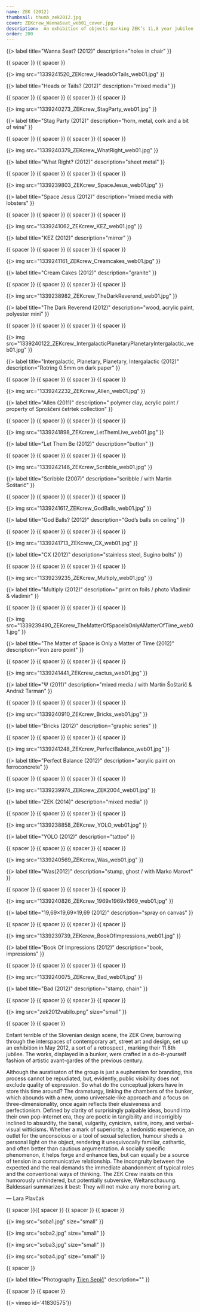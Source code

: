 ```yaml
---
name: ZEK (2012)
thumbnail: thumb_zek2012.jpg
cover: ZEKcrew_WannaSeat_web01_cover.jpg
description:  An exhibition of objects marking ZEK’s 11,8 year jubilee <br> <i> Abandoned bomb shelter, Ljubljana / 2012 </i>
order: 200
---
```


{{> label title="Wanna Seat? (2012)" description="holes in chair" }}

{{ spacer }} {{ spacer }} 

{{> img src="1339241520_ZEKcrew_HeadsOrTails_web01.jpg" }}

{{> label title="Heads or Tails? (2012)" description="mixed media" }}

{{ spacer }} {{ spacer }} {{ spacer }} {{ spacer }}  

{{> img src="1339240273_ZEKcrew_StagParty_web01.jpg" }}

{{> label title="Stag Party (2012)" description="horn, metal, cork and a bit of wine" }}

{{ spacer }} {{ spacer }} {{ spacer }} {{ spacer }}  

{{> img src="1339240379_ZEKcrew_WhatRight_web01.jpg" }}

{{> label title="What Right? (2012)" description="sheet metal" }}

{{ spacer }} {{ spacer }} {{ spacer }} {{ spacer }}  

{{> img src="1339239803_ZEKcrew_SpaceJesus_web01.jpg" }}

{{> label title="Space Jesus (2012)" description="mixed media with lobsters" }}

{{ spacer }} {{ spacer }} {{ spacer }} {{ spacer }}  

{{> img src="1339241062_ZEKcrew_KEZ_web01.jpg" }}

{{> label title="KEZ (2012)" description="mirror" }}

{{ spacer }} {{ spacer }} {{ spacer }} {{ spacer }}  

{{> img src="1339241161_ZEKcrew_Creamcakes_web01.jpg" }}

{{> label title="Cream Cakes (2012)" description="granite" }}

{{ spacer }} {{ spacer }} {{ spacer }} {{ spacer }}  

{{> img src="1339238982_ZEKcrew_TheDarkReverend_web01.jpg" }}

{{> label title="The Dark Reverend (2012)" description="wood, acrylic paint, polyester mini" }}

{{ spacer }} {{ spacer }} {{ spacer }} {{ spacer }}  

{{> img src="1339240122_ZEKcrew_IntergalacticPlanetaryPlanetaryIntergalactic_web01.jpg" }}

{{> label title="Intergalactic, Planetary, Planetary, Intergalactic (2012)" description="Rotring 0.5mm on dark paper" }}

{{ spacer }} {{ spacer }} {{ spacer }} {{ spacer }}  

{{> img src="1339242232_ZEKcrew_Allen_web01.jpg" }}

{{> label title="Allen (2011)" description=" polymer clay, acrylic paint / property of Sproščeni četrtek collection" }}

{{ spacer }} {{ spacer }} {{ spacer }} {{ spacer }}  

{{> img src="1339241898_ZEKcrew_LetThemLive_web01.jpg" }}

{{> label title="Let Them Be (2012)" description="button" }}

{{ spacer }} {{ spacer }} {{ spacer }} {{ spacer }}  

{{> img src="1339242146_ZEKcrew_Scribble_web01.jpg" }}

{{> label title="Scribble (2007)" description="scribble / with Martin Šoštarič" }}

{{ spacer }} {{ spacer }} {{ spacer }} {{ spacer }}  

{{> img src="1339241617_ZEKcrew_GodBalls_web01.jpg" }}

{{> label title="God Balls? (2012)" description="God’s balls on ceiling" }}

{{ spacer }} {{ spacer }} {{ spacer }} {{ spacer }}  

{{> img src="1339241713_ZEKcrew_CX_web01.jpg" }}

{{> label title="CX (2012)" description="stainless steel, Sugino bolts" }}

{{ spacer }} {{ spacer }} {{ spacer }} {{ spacer }}  

{{> img src="1339239235_ZEKcrew_Multiply_web01.jpg" }}

{{> label title="Multiply (2012)" description=" print on foils / photo Vladimir & vladimir" }}

{{ spacer }} {{ spacer }} {{ spacer }} {{ spacer }}  

{{> img src="1339239490_ZEKcrew_TheMatterOfSpaceIsOnlyAMatterOfTime_web01.jpg" }}

{{> label title="The Matter of Space is Only a Matter of Time (2012)" description="iron zero point" }}

{{ spacer }} {{ spacer }} {{ spacer }} {{ spacer }}  

{{> img src="1339241441_ZEKcrew_cactus_web01.jpg" }}

{{> label title="Ψ (2011)" description="mixed media / with Martin Šoštarič & Andraž Tarman" }}

{{ spacer }} {{ spacer }} {{ spacer }} {{ spacer }}  

{{> img src="1339240910_ZEKcrew_Bricks_web01.jpg" }}

{{> label title="Bricks (2012)" description="graphic series" }}

{{ spacer }} {{ spacer }} {{ spacer }} {{ spacer }}  

{{> img src="1339241248_ZEKcrew_PerfectBalance_web01.jpg" }}

{{> label title="Perfect Balance (2012)" description="acrylic paint on ferroconcrete" }}

{{ spacer }} {{ spacer }} {{ spacer }} {{ spacer }}  

{{> img src="1339239974_ZEKcrew_ZEK2004_web01.jpg" }}

{{> label title="ZEK (2014)" description="mixed media" }}

{{ spacer }} {{ spacer }} {{ spacer }} {{ spacer }}  

{{> img src="1339238858_ZEKcrew_YOLO_web01.jpg" }}

{{> label title="YOLO (2012)" description="tattoo" }}

{{ spacer }} {{ spacer }} {{ spacer }} {{ spacer }}  

{{> img src="1339240569_ZEKcrew_Was_web01.jpg" }}

{{> label title="Was(2012)" description="stump, ghost / with Marko Marovt" }}

{{ spacer }} {{ spacer }} {{ spacer }} {{ spacer }}  

{{> img src="1339240826_ZEKcrew_1969x1969x1969_web01.jpg" }}

{{> label title="19,69×19,69×19,69 (2012)" description="spray on canvas" }}

{{ spacer }} {{ spacer }} {{ spacer }} {{ spacer }}  

{{> img src="1339239739_ZEKcrew_BookOfImpressions_web01.jpg" }}

{{> label title="Book Of Impressions (2012)" description="book, impressions"  }}

{{ spacer }} {{ spacer }} {{ spacer }} {{ spacer }}  

{{> img src="1339240075_ZEKcrew_Bad_web01.jpg" }}

{{> label title="Bad (2012)" description="stamp, chain" }}

{{ spacer }} {{ spacer }} {{ spacer }} {{ spacer }}

{{> img src="zek2012vabilo.png" size="small" }}

{{ spacer }} {{ spacer }}

Enfant terrible of the Slovenian design scene, the ZEK Crew, burrowing through the interspaces of contemporary art, street art and design, set up an exhibition in May 2012, a sort of a retrospect	, marking their 11.8th jubilee. The works, displayed in a bunker, were crafted in a do-it-yourself fashion of artistic avant-gardes of the previous century.

Although the auratisaton of the group is just a euphemism for branding, this process cannot be repudiated, but, evidently, public visibility does not exclude quality of expression. So what do the conceptual jokers have in store this time around? The dramaturgy, linking the chambers of the bunker, which abounds with a new, uomo universale-like approach and a focus on three-dimensionality, once again reflects their elusiveness and perfectionism. Defined by clarity of surprisingly palpable ideas, bound into their own pop-internet era, they are poetic in tangibility and incorrigibly inclined to absurdity, the banal, vulgarity, cynicism, satire, irony, and verbal-visual witticisms. Whether a mark of superiority, a hedonistic experience, an outlet for the unconscious or a tool of sexual selection, humour sheds a personal light on the object, rendering it unequivocally familiar, cathartic, and often better than cautious argumentation. A socially specific phenomenon, it helps forge and enhance ties, but can equally be a source of tension in a communicative relationship. The incongruity between the expected and the real demands the immediate abandonment of typical roles and the conventional ways of thinking. The ZEK Crew insists on this humorously unhindered, but potentially subversive, Weltanschauung. Baldessari summarizes it best: They will not make any more boring art.

— Lara Plavčak

{{ spacer }}{{ spacer }} {{ spacer }} {{ spacer }} 

{{> img src="soba1.jpg" size="small" }} 

{{> img src="soba2.jpg" size="small" }}

{{> img src="soba3.jpg" size="small" }}

{{> img src="soba4.jpg" size="small" }}

{{ spacer }}

{{> label title="Photography [Tilen Sepič](http://sepic.cc/)" description="" }}

{{ spacer }} {{ spacer }}

{{> vimeo id='41830575'}}